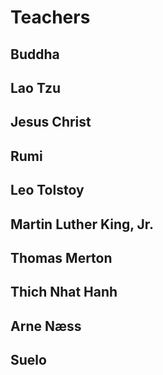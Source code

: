 # Teachers

## Buddha

## Lao Tzu

## Jesus Christ

## Rumi

## Leo Tolstoy

## Martin Luther King, Jr.

## Thomas Merton

## Thich Nhat Hanh

## Arne Næss

## Suelo
